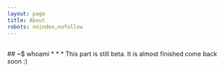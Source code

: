 ```yaml
---
layout: page
title: About
robots: noindex,nofollow
---
```


<br>
## ~$ whoami
* * *
This part is still beta. It is almost finished come back soon :)
